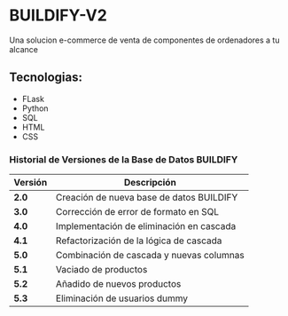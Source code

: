 # BUILDIFY-V2

Una solucion e-commerce de venta de componentes de ordenadores a tu alcance

## Tecnologias:

- FLask
- Python
- SQL
- HTML
- CSS



### Historial de Versiones de la Base de Datos BUILDIFY

| Versión | Descripción                                       |
|---------|---------------------------------------------------|
| **2.0** | Creación de nueva base de datos BUILDIFY          |
| **3.0** | Corrección de error de formato en SQL             |
| **4.0** | Implementación de eliminación en cascada          |
| **4.1** | Refactorización de la lógica de cascada           |
| **5.0** | Combinación de cascada y nuevas columnas          |
| **5.1** | Vaciado de productos                              |
| **5.2** | Añadido de nuevos productos                       |
| **5.3** | Eliminación de usuarios dummy                     |


<!-- SECRET_KEY en Flask

La SECRET_KEY es una clave secreta que Flask utiliza para asegurar datos sensibles que se almacenan en el cliente, como las cookies de sesión. También se usa para firmar tokens seguros (como en recuperación de contraseña) y evitar que los datos sean manipulados o falsificados.

Es fundamental mantener esta clave secreta privada y única en producción, ya que protege la integridad y seguridad de la aplicación. Si se compromete, un atacante podría falsificar sesiones o manipular tokens críticos. -->